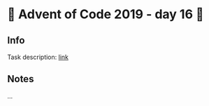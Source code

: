 # 🎄 Advent of Code 2019 - day 16 🎄

## Info

Task description: [link](https://adventofcode.com/2019/day/16)

## Notes

...